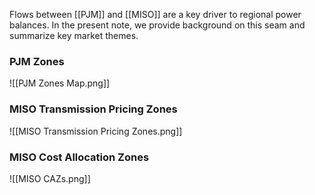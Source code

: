 Flows between [[PJM]] and [[MISO]] are a key driver to regional power balances. In the present note, we provide background on this seam and summarize key market themes.

### PJM Zones
![[PJM Zones Map.png]]

### MISO Transmission Pricing Zones
![[MISO Transmission Pricing Zones.png]]
### MISO Cost Allocation Zones
![[MISO CAZs.png]]
